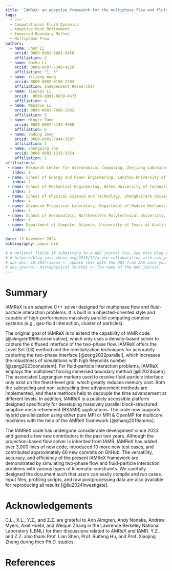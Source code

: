 ```yaml
---
title: 'IAMReX: an adaptive framework for the multiphase flow and fluid-particle interaction problems'
tags:
  - C++
  - Computational Fluid Dynamics
  - Adaptive Mesh Refinement
  - Immersed Boundary Method
  - Multiphase Flow
authors:
  - name: Chun Li
    orcid: 0009-0001-6081-5450
    affiliation: 2
  - name: Xuzhu Li
    orcid: 0009-0007-5348-4159
    affiliation: "1, 3"
  - name: Yiliang Wang
    orcid: 0000-0002-0156-2203
    affiliation: Independent Researcher
  - name: Xiaokai Li
    orcid:  0009-0001-6639-0473
    affiliation: 4
  - name: Wenzhuo Li
    orcid: 0009-0001-7608-2992
    affiliation: 5
  - name: Mingze Tang
    orcid: 0009-0007-4194-9908
    affiliation: 6
  - name: Yadong Zeng
    orcid: 0009-0001-7944-3597
    affiliation: 7
  - name: Zhengping Zhu
    orcid: 0000-0002-1315-3554
    affiliation: 1
affiliations:
 - name: Research Center for Astronomical Computing, Zhejiang Laboratory, Hangzhou 311100, China
   index: 1
 - name: School of Energy and Power Engineering, Lanzhou University of Technology, Lanzhou, Gansu 730050, China
   index: 2
 - name: School of Mechanical Engineering, Hefei University of Technology, Hefei 230009, China
   index: 3
 - name: School of Physical Science and Technology, ShanghaiTech University, Shanghai 201210, China
   index: 4
 - name: Advanced Propulsion Laboratory, Department of Modern Mechanics, University of Science and Technology of China, Hefei 230026, China
   index: 5
 - name: School of Aeronautics, Northwestern Polytechnical University, Xi'an 710072, China
   index: 6
 - name: Department of Computer Science, University of Texas at Austin, Texas 78712, USA
   index: 7

date: 13 November 2024
bibliography: paper.bib

# # Optional fields if submitting to a AAS journal too, see this blog post:
# # https://blog.joss.theoj.org/2018/12/a-new-collaboration-with-aas-publishing
# aas-doi: 10.3847/xxxxx <- update this with the DOI from AAS once you know it.
# aas-journal: Astrophysical Journal <- The name of the AAS journal.
---
```


# Summary

IAMReX is an adaptive C++ solver designed for multiphase flow and fluid-particle interaction problems. It is built in a objected-oriented style and capable of high-performance massively parallel computing complex systems (e.g., gas-fluid interaction, cluster of particles).

The original goal of IAMReX is to extend the capability of IAMR code [@almgren1998conservative], which only uses a density-based solver to capture the diffused interface of the two-phase flow.  IAMReX offers the Level Set (LS) method and the reinitialization techniques for accurately capturing the two-phase interface [@zeng2022parallel], which increases the robustness of simulations with high Reynolds number [@zeng2023consistent]. For fluid-particle interaction problems, IAMReX employs the multidirect forcing immersed boundary method [@li2024open]. The associated Lagrangian markers used to resolve fluid-particle interface only exist on the finest-level grid, which greatly reduces memory cost. Both the subcycling and non-subcycling time advancement methods are implemented, and these methods help to decouple the time advancement at different levels. In addition, IAMReX is a publicly accessible platform designed specifically for developing massively parallel block-structured adaptive mesh refinement (BSAMR) applications. The code now supports hybrid parallelization using either pure MPI or MPI & OpenMP for multicore machines with the help of the AMReX framework [@zhang2019amrex].

The IAMReX code has undergone considerable development since 2023 and gained a few new contributors in the past two years. Although the projection-based flow solver is inherited from IAMR, IAMReX has added over 3,000 lines of new code, introduced 10 more new test cases, and contributed approximately 60 new commits on GitHub. The versatility, accuracy, and efficiency of the present IAMReX framework are demonstrated by simulating two-phase flow and fluid-particle interaction problems with various types of kinematic constraints. We carefully designed the document such that users can easily compile and run cases. Input files, profiling scripts, and raw postprocessing data are also available for reproducing all results [@liu2024investigate].

# Acknowledgements

C.L., X.L., Y.Z., and Z.Z. are grateful to Ann Almgren, Andy Nonaka, Andrew Myers, Axel Huebl, and Weiqun Zhang in the Lawrence Berkeley National Laboratory (LBNL) for their discussions related to AMReX and IAMR. Y.Z. and Z.Z. also thank Prof. Lian Shen, Prof. Ruifeng Hu, and Prof. Xiaojing Zheng during their Ph.D. studies.

# References
